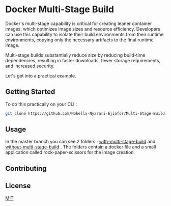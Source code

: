 # Docker Multi-Stage Build 

Docker's multi-stage capability is critical for creating leaner container images, which optimizes image sizes and resource efficiency. Developers can use this capability to isolate their build environments from their runtime environments, copying only the necessary artifacts to the final runtime image.

Multi-stage builds substantially reduce size by reducing build-time dependencies, resulting in faster downloads, fewer storage requirements, and increased security.

Let's get into a practical example.

## Getting Started
To do this practically on your CLI :

```bash
git clone https://github.com/Nobella-Nyarari-Ejiofor/Multi-Stage-Build.git
```

## Usage
In the master branch you can see 2 folders : [with-multi-stage-build](https://github.com/Nobella-Nyarari-Ejiofor/Multi-Stage-Build/tree/master/multi-stage-build) and [without-multi-stage-build](https://github.com/Nobella-Nyarari-Ejiofor/Multi-Stage-Build/tree/master/without-multi-stage-build) . The folders contain a docker file and a small application called rock-paper-scissors for the image creation.

## Contributing


## License

[MIT](https://choosealicense.com/licenses/mit/)
